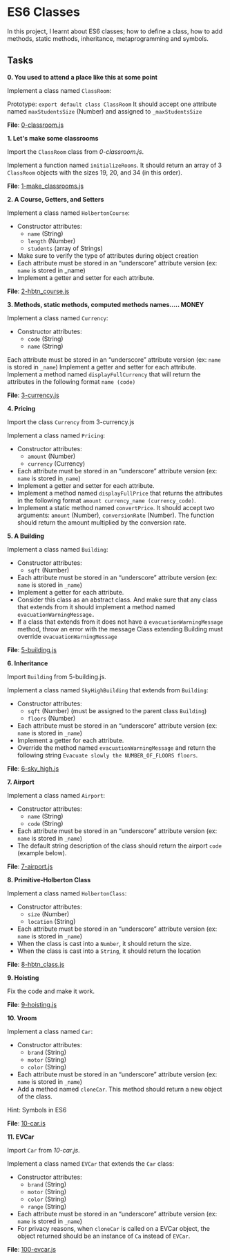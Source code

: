 # ES6 Classes

In this project, I learnt about ES6 classes; how to define a class, how to add methods, static methods, inheritance, metaprogramming and symbols.

## Tasks

**0. You used to attend a place like this at some point**

Implement a class named `ClassRoom`:

Prototype: `export default class ClassRoom`
It should accept one attribute named `maxStudentsSize` (Number) and assigned to `_maxStudentsSize`

**File**: [0-classroom.js](./0-classroom.js)

**1. Let's make some classrooms**

Import the `ClassRoom` class from *0-classroom.js*.

Implement a function named `initializeRooms`. It should return an array of 3 `ClassRoom` objects with the sizes 19, 20, and 34 (in this order).

**File**: [1-make_classrooms.js](./1-make_classrooms.js)

**2. A Course, Getters, and Setters**

Implement a class named `HolbertonCourse`:

- Constructor attributes:
  - `name` (String)
  - `length` (Number)
  - `students` (array of Strings)
- Make sure to verify the type of attributes during object creation
- Each attribute must be stored in an “underscore” attribute version (ex: `name` is stored in _name)
- Implement a getter and setter for each attribute.

**File**: [2-hbtn_course.js](./2-hbtn_course.js)

**3. Methods, static methods, computed methods names..... MONEY**

Implement a class named `Currency`:

- Constructor attributes:
  - `code` (String)
  - `name` (String)

Each attribute must be stored in an “underscore” attribute version (ex: `name` is stored in `_name`)
Implement a getter and setter for each attribute.
Implement a method named `displayFullCurrency` that will return the attributes in the following format `name (code)`

**File**: [3-currency.js](./3-currency.js)

**4. Pricing**

Import the class `Currency` from 3-currency.js

Implement a class named `Pricing`:

- Constructor attributes:
  - `amount` (Number)
  - `currency` (Currency)
- Each attribute must be stored in an “underscore” attribute version (ex: `name` is stored in`_name`)
- Implement a getter and setter for each attribute.
- Implement a method named `displayFullPrice` that returns the attributes in the following format `amount currency_name (currency_code)`.
- Implement a static method named `convertPrice`. It should accept two arguments: `amount` (Number), `conversionRate` (Number). The function should return the amount multiplied by the conversion rate.

**5. A Building**

Implement a class named `Building`:

- Constructor attributes:
  - `sqft` (Number)
- Each attribute must be stored in an “underscore” attribute version (ex: `name` is stored in `_name`)
- Implement a getter for each attribute.
- Consider this class as an abstract class. And make sure that any class that extends from it should implement a method named `evacuationWarningMessage.`
- If a class that extends from it does not have a `evacuationWarningMessage` method, throw an error with the message Class extending Building must override `evacuationWarningMessage`

**File**: [5-building.js](./5-building.js)

**6. Inheritance**

Import `Building` from 5-building.js.

Implement a class named `SkyHighBuilding` that extends from `Building`:

- Constructor attributes:
  - `sqft` (Number) (must be assigned to the parent class `Building`)
  - `floors` (Number)
- Each attribute must be stored in an “underscore” attribute version (ex: `name` is stored in `_name`)
- Implement a getter for each attribute.
- Override the method named `evacuationWarningMessage` and return the following string `Evacuate slowly the NUMBER_OF_FLOORS floors`.

**File**: [6-sky_high.js](./6-sky_high.js)

**7. Airport**

Implement a class named `Airport`:

- Constructor attributes:
  - `name` (String)
  - `code` (String)
- Each attribute must be stored in an “underscore” attribute version (ex: `name` is stored in `_name`)
- The default string description of the class should return the airport `code` (example below).

**File**: [7-airport.js](./7-airport.js)

**8. Primitive-Holberton Class**

Implement a class named `HolbertonClass`:

- Constructor attributes:
  - `size` (Number)
  - `location` (String)
- Each attribute must be stored in an “underscore” attribute version (ex: `name` is stored in `_name`)
- When the class is cast into a `Number`, it should return the size.
- When the class is cast into a `String`, it should return the location

**File**: [8-hbtn_class.js](./8-hbtn_class.js)

**9. Hoisting**

Fix the code and make it work. 

**File**: [9-hoisting.js](./9-hoisting.js)

**10. Vroom**

Implement a class named  `Car`:

- Constructor attributes:
  - `brand` (String)
  - `motor` (String)
  - `color` (String)
- Each attribute must be stored in an “underscore” attribute version (ex: `name` is stored in `_name`)
- Add a method named `cloneCar`. This method should return a new object of the class.

Hint: Symbols in ES6

**File**: [10-car.js](./10-car.js)

**11. EVCar**

Import `Car` from *10-car.js*.

Implement a class named `EVCar` that extends the `Car` class:

- Constructor attributes:
  - `brand` (String)
  - `motor` (String)
  - `color` (String)
  - `range` (String)
- Each attribute must be stored in an “underscore” attribute version (ex: `name` is stored in `_name`)
- For privacy reasons, when `cloneCar` is called on a EVCar object, the object returned should be an instance of `Ca` instead of `EVCar`.

**File**: [100-evcar.js](./100-evcar.js)
